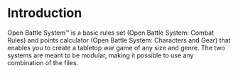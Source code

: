 # Introduction
Open Battle System:tm: is a basic rules set (Open Battle System: Combat Rules) and points calculator (Open Battle System: Characters and Gear) that enables you to create a tabletop war game of any size and genre. The two systems are meant to be modular, making it possible to use any combination of the files.
